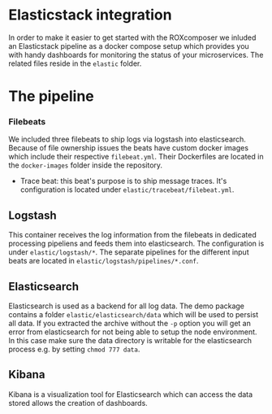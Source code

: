 # Elasticstack integration

In order to make it easier to get started with the ROXcomposer we inluded an Elasticstack pipeline as a docker compose setup which provides you with handy dashboards for monitoring the status
of your microservices. The related files reside in the `elastic` folder.

# The pipeline

### Filebeats

We included three filebeats to ship logs via logstash into elasticsearch. Because of file ownership issues the beats have custom docker images which include their respective `filebeat.yml`. Their Dockerfiles are located in the `docker-images` folder inside the repository.

* Trace beat: this beat's purpose is to ship message traces. It's configuration is located under `elastic/tracebeat/filebeat.yml`.

## Logstash

This container receives the log information from the filebeats in dedicated processing pipeliens and feeds them into elasticsearch. The configuration is under `elastic/logstash/*`.
The separate pipelines for the different input beats are located in `elastic/logstash/pipelines/*.conf`.

## Elasticsearch

Elasticsearch is used as a backend for all log data. The demo package contains a folder `elastic/elasticsearch/data` which will be used to persist all data.
If you extracted the archive without the `-p` option you will get an error from elasticsearch for not being able to setup the node environment. In this case make sure
the data directory is writable for the elasticsearch process e.g. by setting `chmod 777 data`.

## Kibana

Kibana is a visualization tool for Elasticsearch which can access the data stored allows the creation of dashboards.
